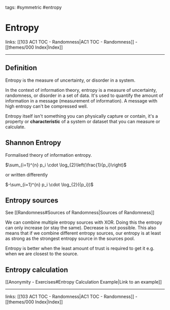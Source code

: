 tags: #symmetric #entropy

# Entropy

links: [[103 AC1 TOC - Randomness|AC1 TOC - Randomness]] - [[themes/000 Index|Index]]

---

## Definition

Entropy is the measure of uncertainty, or disorder in a system.

In the context of information theory, entropy is a measure of uncertainty, randomness, or disorder in a set of data. It's used to quantify the amount of information in a message (measurement of information). A message with high entropy can't be compressed well.

Entropy itself isn't something you can physically capture or contain, it's a property or **characteristic** of a system or dataset that you can measure or calculate.

## Shannon Entropy

Formalised theory of information entropy.

$\sum_{i=1}^{n} p_i \cdot \log_{2}\left(\frac{1}{p_i}\right)$

or written differently

$-\sum_{i=1}^{n} p_i \cdot \log_{2}({p_i})$

## Entropy sources

See [[Randomness#Sources of Randomness|Sources of Randomness]]

We can combine multiple entropy sources with XOR. Doing this the entropy can only increase (or stay the same). Decrease is not possible. This also means that if we combine different entropy sources, our entropy is at least as strong as the strongest entropy source in the sources pool.

Entropy is better when the least amount of trust is required to get it e.g. when we are closest to the source.

## Entropy calculation

[[Anonymity - Exercises#Entropy Calculation Example|Link to an example]]

---
links: [[103 AC1 TOC - Randomness|AC1 TOC - Randomness]] - [[themes/000 Index|Index]]